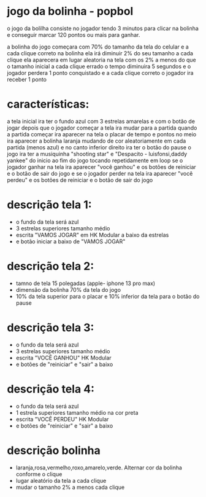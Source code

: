 # jogo da bolinha - popbol

 o jogo da bolilha consiste no jogador tendo 3 minutos para clicar na bolinha e conseguir marcar 120 pontos ou mais para ganhar.

a bolinha do jogo começara com 70% do tamanho da tela do celular e a cada clique correto na bolinha ela irá diminuir 2% do seu tamanho
a cada clique ela aparecera em lugar aleatoria na tela com os 2% a menos do que o tamanho inicial
a cada clique errado o tempo diminuira 5 segundos e o jogador perdera 1 ponto conquistado
e a cada clique correto o jogador ira receber 1 ponto

# características:
a tela inicial ira ter o fundo azul com 3 estrelas amarelas e com o botão de jogar
depois que o jogador começar a tela ira mudar para a partida
quando a partida começar ira aparecer na tela o placar de tempo e pontos
no meio ira aparecer a bolinha laranja mudando de cor aleatoriamente em cada partida (menos azul)
e no canto inferior direito ira ter o botão do pause
o jogo ira ter a musiquinha "shooting star" e "Despacito - luisfonsi,daddy yankee" do inicio ao fim do jogo tocando repetidamente em loop
se o jogador ganhar na tela ira aparecer "você ganhou" e os botões de reiniciar e o botão de sair do jogo
e se o jogador perder na tela ira aparecer "você perdeu" e os botões de reiniciar e o botão de sair do jogo

# descrição tela 1:
* o fundo da tela será azul
* 3 estrelas superiores tamanho médio
* escrita "VAMOS JOGAR" em HK Modular a baixo da estrelas
* e botão iniciar a baixo de "VAMOS JOGAR"

# descrição tela 2:
* tamno de tela 15 polegadas (apple- iphone 13 pro max)
* dimensão da bolinha 70% da tela do jogo
* 10% da tela superior para o placar e 10% inferior da tela para o botão do pause

# descrição tela 3:
* o fundo da tela será azul
* 3 estrelas superiores tamanho médio
* escrita "VOCÊ GANHOU" HK Modular
* e botões de "reiniciar" e "sair" a baixo
  
# descrição tela 4:
* o fundo da tela será azul
* 1 estrela superiores tamanho médio na cor preta
* escrita "VOCÊ PERDEU" HK Modular
* e botões de "reiniciar" e "sair" a baixo

# descrição bolinha
* laranja,rosa,vermelho,roxo,amarelo,verde. Alternar cor da bolinha conforme o clique
* lugar aleatório da tela a cada clique
* mudar o tamanho 2% a menos cada clique 


  
